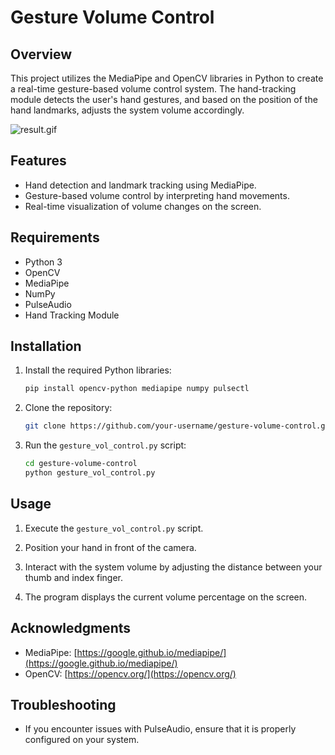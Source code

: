 # Gesture Volume Control

## Overview

This project utilizes the MediaPipe and OpenCV libraries in Python to create a real-time gesture-based volume control system. The hand-tracking module detects the user's hand gestures, and based on the position of the hand landmarks, adjusts the system volume accordingly.

![result.gif](result.gif)

## Features

- Hand detection and landmark tracking using MediaPipe.
- Gesture-based volume control by interpreting hand movements.
- Real-time visualization of volume changes on the screen.

## Requirements

- Python 3
- OpenCV
- MediaPipe
- NumPy
- PulseAudio
- Hand Tracking Module

## Installation

1. Install the required Python libraries:

   ```bash
   pip install opencv-python mediapipe numpy pulsectl
   ```

2. Clone the repository:

   ```bash
   git clone https://github.com/your-username/gesture-volume-control.git
   ```

3. Run the `gesture_vol_control.py` script:

   ```bash
   cd gesture-volume-control
   python gesture_vol_control.py
   ```

## Usage

1. Execute the `gesture_vol_control.py` script.

2. Position your hand in front of the camera.

3. Interact with the system volume by adjusting the distance between your thumb and index finger.

4. The program displays the current volume percentage on the screen.

## Acknowledgments

- MediaPipe: [https://google.github.io/mediapipe/](https://google.github.io/mediapipe/)
- OpenCV: [https://opencv.org/](https://opencv.org/)

## Troubleshooting

- If you encounter issues with PulseAudio, ensure that it is properly configured on your system.